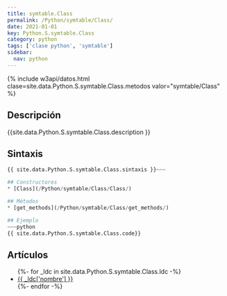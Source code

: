 ```yaml
---
title: symtable.Class
permalink: /Python/symtable/Class/
date: 2021-01-01
key: Python.S.symtable.Class
category: python
tags: ['clase python', 'symtable']
sidebar: 
  nav: python
---
```


{% include w3api/datos.html clase=site.data.Python.S.symtable.Class.metodos valor="symtable/Class" %}

## Descripción
{{site.data.Python.S.symtable.Class.description }}

## Sintaxis
~~~python
{{ site.data.Python.S.symtable.Class.sintaxis }}~~~

## Constructores
* [Class](/Python/symtable/Class/Class/)

## Métodos
* [get_methods](/Python/symtable/Class/get_methods/)

## Ejemplo
~~~python
{{ site.data.Python.S.symtable.Class.code}}
~~~

## Artículos
<ul>
{%- for _ldc in site.data.Python.S.symtable.Class.ldc -%}
   <li>
       <a href="{{_ldc['url'] }}">{{ _ldc['nombre'] }}</a>
   </li>
{%- endfor -%}
</ul>
